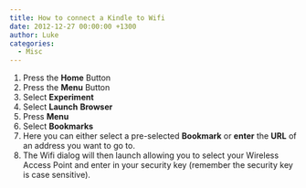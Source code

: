 ```yaml
---
title: How to connect a Kindle to Wifi
date: 2012-12-27 00:00:00 +1300
author: Luke
categories:
  - Misc
---
```

  1. Press the **Home** Button
  2. Press the **Menu** Button
  3. Select **Experiment**
  4. Select **Launch** **Browser**
  5. Press **Menu**
  6. Select **Bookmarks**
  7. Here you can either select a pre-selected **Bookmark** or **enter** the **URL** of an address you want to go to.
  8. The Wifi dialog will then launch allowing you to select your Wireless Access Point and enter in your security key (remember the security key is case sensitive).
